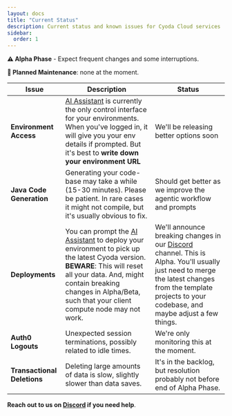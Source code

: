 ```yaml
---
layout: docs
title: "Current Status"
description: Current status and known issues for Cyoda Cloud services
sidebar:
  order: 1
---
```


<!--
ABOUTME: Quick reference guide providing a concise overview of the most critical caveats, limitations, and gotchas for Cyoda Cloud Free Tier users. For detailed information, see cloud-service-details.md.

THIS PAGE NEEDS TO BE AS COMPACT AND CONCISE AS POSSIBLE, BECAUSE IT IS SHOWN AS A PANEL ON VARIOUS UIs

TONE: Direct, scannable format optimized for quick reference. Focus on the most impactful limitations that users need to be aware of immediately. Use the first-person plural form in the issue descriptions and status, and keep the tone conversational and friendly.
-->

**⚠️ Alpha Phase** - Expect frequent changes and some interruptions.

**🔧 Planned Maintenance**: none at the moment.

| Issue                     | Description                                                                                                                                                                                                                                                             | Status                                                                                                                                                                                                                                   |
|---------------------------|-------------------------------------------------------------------------------------------------------------------------------------------------------------------------------------------------------------------------------------------------------------------------|------------------------------------------------------------------------------------------------------------------------------------------------------------------------------------------------------------------------------------------|
| **Environment Access**    | [AI Assistant](https://ai.cyoda.net) is currently the only control interface for your environments. When you've logged in, it will give you your env details if prompted. But it's best to **write down your environment URL**                                          | We'll be releasing better options soon                                                                                                                                                                                                   |
| **Java Code Generation**  | Generating your code-base may take a while (15-30 minutes). Please be patient. In rare cases it might not compile, but it's usually obvious to fix.                                                                                                                     | Should get better as we improve the agentic workflow and prompts                                                                                                                                                                         |
| **Deployments**                 | You can prompt the  [AI Assistant](https://ai.cyoda.net) to deploy your environment to pick up the latest Cyoda version. **BEWARE**: This will reset all your data. And, might contain breaking changes in Alpha/Beta, such that your client compute node may not work. | We'll announce breaking changes in our [Discord](https://discord.gg/95rdAyBZr2) channel. This is Alpha. You'll usually just need to merge the latest changes from the template projects to your codebase, and maybe adjust a few things. |
| **Auth0 Logouts**         | Unexpected session terminations, possibly related to idle times.                                                                                                                                                                                                        | We're only monitoring this at the moment.                                                                                                                                                                                                |
| **Transactional Deletions** | Deleting large amounts of data is slow, slightly slower than data saves.                                                                                                                                                                                                | It's in the backlog, but resolution probably not before end of Alpha Phase.                                                                                                                                                              |

**Reach out to us on [Discord](https://discord.com/invite/95rdAyBZr2) if you need help**.
